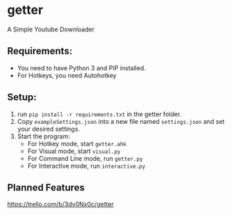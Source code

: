 # getter
A Simple Youtube Downloader
## Requirements:
- You need to have Python 3 and PIP installed.  
- For Hotkeys, you need Autohotkey
## Setup:
1. run `pip install -r requirements.txt` in the getter folder.
2. Copy `exampleSettings.json` into a new file named `settings.json` and set your desired settings.
3. Start the program:
    - For Hotkey mode, start `getter.ahk`
    - For Visual mode, start `visual.py`
    - For Command Line mode, run `getter.py`
    - For Interactive mode, run `interactive.py`

## Planned Features
https://trello.com/b/3dv0Nx0c/getter
